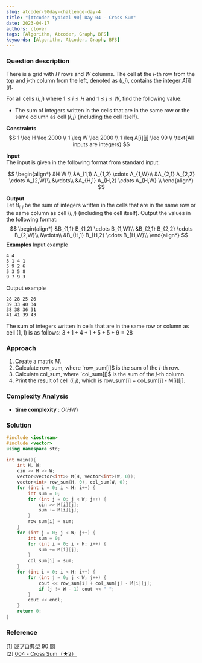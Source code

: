 ```yaml
---
slug: atcoder-90day-challenge-day-4
title: "[Atcoder typical 90] Day 04 - Cross Sum"
date: 2023-04-17
authors: clover
tags: [Algorithm, Atcoder, Graph, BFS]
keywords: [Algorithm, Atcoder, Graph, BFS]
---
```

### Question description
There is a grid with $H$ rows and $W$ columns. The cell at the $i$-th row from the top and $j$-th column from the left, denoted as $(i, j)$, contains the integer $A[i][j]$.

For all cells $(i, j)$ where $1 \leq i \leq H$ and $1 \leq j \leq W$, find the following value:
- The sum of integers written in the cells that are in the same row or the same column as cell $(i, j)$ (including the cell itself).
<!-- truncate -->
**Constraints**
$$
1 \leq H \leq 2000 \\
1 \leq W \leq 2000 \\
1 \leq A[i][j] \leq 99 \\
\text{All inputs are integers}
$$

**Input**   
The input is given in the following format from standard input:

$$
\begin{align*}
&H W \\  
&A_{1,1} A_{1,2} \cdots A_{1,W}\\
&A_{2,1} A_{2,2} \cdots A_{2,W}\\  
&\vdots\\  
&A_{H,1} A_{H,2} \cdots A_{H,W} \\    
\end{align*}
$$

**Output**  
Let $B_{i,j}$ be the sum of integers written in the cells that are in the same row or the same column as cell $(i, j)$ (including the cell itself). Output the values in the following format:
$$
\begin{align*}
&B_{1,1} B_{1,2} \cdots B_{1,W}\\
&B_{2,1} B_{2,2} \cdots B_{2,W}\\
&\vdots\\
&B_{H,1} B_{H,2} \cdots B_{H,W}\\ 
\end{align*}
$$
**Examples**
Input example
```
4 4
3 1 4 1
5 9 2 6
5 3 5 8
9 7 9 3
```
Output example
```
28 28 25 26
39 33 40 34
38 38 36 31
41 41 39 43
```

The sum of integers written in cells that are in the same row or column as cell $(1, 1)$ is as follows:
$3 + 1 + 4 + 1 + 5 + 5 + 9 = 28$

### Approach
1. Create a matrix $M$.
2. Calculate row_sum, where `row_sum[i]$ is the sum of the $i$-th row.
3. Calculate col_sum, where `col_sum[j]$ is the sum of the $j$-th column.
4. Print the result of cell $(i, j)$, which is row_sum[i] + col_sum[j] - M[i][j].
### Complexity Analysis
- **time complexity** : $O(HW)$


### Solution
```cpp
#include <iostream>
#include <vector>
using namespace std;

int main(){
    int H, W;
    cin >> H >> W;
    vector<vector<int>> M(H, vector<int>(W, 0));
    vector<int> row_sum(H, 0), col_sum(W, 0);
    for (int i = 0; i < H; i++) {
        int sum = 0;
        for (int j = 0; j < W; j++) {
            cin >> M[i][j];
            sum += M[i][j];
        }
        row_sum[i] = sum;
    }
    for (int j = 0; j < W; j++) {
        int sum = 0;
        for (int i = 0; i < H; i++) {
            sum += M[i][j];
        }
        col_sum[j] = sum;
    }
    for (int i = 0; i < H; i++) {
        for (int j = 0; j < W; j++) {
            cout << row_sum[i] + col_sum[j] - M[i][j];
            if (j != W - 1) cout << " ";
        }
        cout << endl;
    }
    return 0;
}
```

### Reference
\[1\] [ 競プロ典型 90 問](https://atcoder.jp/contests/typical90)  
\[2\] [ 004 - Cross Sum（★2）](https://atcoder.jp/contests/typical90/tasks/typical90_d)